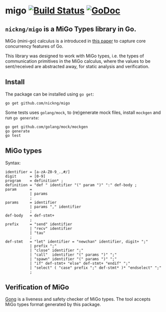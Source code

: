 # migo [![Build Status](https://travis-ci.org/nickng/migo.svg?branch=master)](https://travis-ci.org/nickng/migo) [![GoDoc](https://godoc.org/github.com/nickng/migo?status.svg)](http://godoc.org/github.com/nickng/migo)

## `nickng/migo` is a MiGo Types library in Go.

MiGo (mini-go) calculus is a introduced in [this
paper](http://mrg.doc.ic.ac.uk/publications/fencing-off-go-liveness-and-safety-for-channel-based-programming/)
to capture core concurrency features of Go.

This library was designed to work with MiGo types, i.e. the types of
communication primitives in the MiGo calculus, where the values to be
sent/received are abstracted away, for static analysis and verification.

## Install

The package can be installed using `go get`:

    go get github.com/nickng/migo

Some tests uses `golang/mock`, to (re)generate mock files, install `mockgen` and
run `go generate`:

    go get github.com/golang/mock/mockgen
    go generate
    go test

## MiGo types

Syntax:

    identifier = [a-zA-Z0-9_.,#/]
    digit      = [0-9]
    program    = definition* ;
    definition = "def " identifier "(" param ")" ":" def-body ;
    param      =
               | params
               ;
    params     = identifier
               | params "," identifier
               ;
    def-body   = def-stmt+
               ;
    prefix     = "send" identifier
               | "recv" identifier
               | "tau"
               ;
    def-stmt   = "let" identifier = "newchan" identifier, digit+ ";"
               | prefix ";"
               | "close" identifier ";"
               | "call"  identifier "(" params ")" ";"
               | "spawn" identifier "(" params ")" ";"
               | "if" def-stmt+ "else" def-stmt+ "endif" ";"
               | "select" ( "case" prefix ";" def-stmt* )* "endselect" ";"
               ;

## Verification of MiGo

[Gong](https://github.com/nickng/gong) is a liveness and safety checker of MiGo
types. The tool accepts MiGo types format generated by this package.
